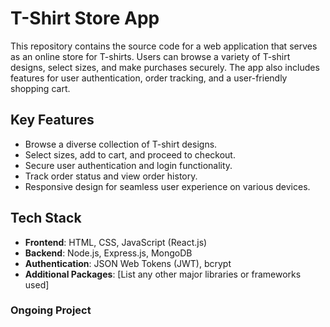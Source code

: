 # T-Shirt Store App

This repository contains the source code for a web application that serves as an online store for T-shirts. Users can browse a variety of T-shirt designs, select sizes, and make purchases securely. The app also includes features for user authentication, order tracking, and a user-friendly shopping cart.

## Key Features

- Browse a diverse collection of T-shirt designs.
- Select sizes, add to cart, and proceed to checkout.
- Secure user authentication and login functionality.
- Track order status and view order history.
- Responsive design for seamless user experience on various devices.

## Tech Stack

- **Frontend**: HTML, CSS, JavaScript (React.js)
- **Backend**: Node.js, Express.js, MongoDB
- **Authentication**: JSON Web Tokens (JWT), bcrypt
- **Additional Packages**: [List any other major libraries or frameworks used]

### Ongoing Project
